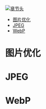 [![章节头](https://parg.co/UGp)](https://parg.co/UGZ) 
 - [图片优化](#%E5%9B%BE%E7%89%87%E4%BC%98%E5%8C%96)
- [JPEG](#jpeg)
- [WebP](#webp) 


# 图片优化


# JPEG


# WebP